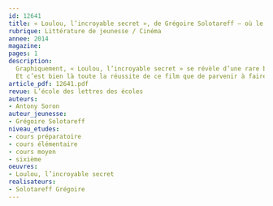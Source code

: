 ```yaml
---
id: 12641
title: « Loulou, l’incroyable secret », de Grégoire Solotareff – où le loup est l’agneau
rubrique: Littérature de jeunesse / Cinéma
annee: 2014
magazine: 
pages: 1
description: 
  Graphiquement, « Loulou, l’incroyable secret » se révèle d’une rare beauté, mettant en perspective l’opposition des « mondes » et des « natures » au sein desquels devra se mouvoir l’intrépide Loulou. À ce titre, comme le souligne l’intrusion du personnage dans la galerie des portraits de l’immonde Lou-Andrea, représentant exclusivement la figure d’un loup dominateur et prédateur, Solotareff dévoile ses sources picturales et narratives.
  Et c’est bien là toute la réussite de ce film que de parvenir à faire se croiser les références littéraires, graphiques, historiques…
article_pdf: 12641.pdf
revue: L’école des lettres des écoles
auteurs:
- Antony Soron
auteur_jeunesse:
- Grégoire Solotareff
niveau_etudes:
- cours préparatoire
- cours élémentaire
- cours moyen
- sixième
oeuvres:
- Loulou, l’incroyable secret
realisateurs:
- Solotareff Grégoire
---
```

